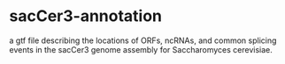 # sacCer3-annotation
a gtf file describing the locations of ORFs, ncRNAs, and common splicing events in the sacCer3 genome assembly for Saccharomyces cerevisiae.
